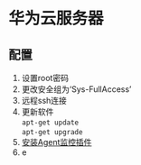 # 华为云服务器  
## 配置
1. 设置root密码
1. 更改安全组为‘Sys-FullAccess’  
1. 远程ssh连接  
1. 更新软件  
	`apt-get update`  
	`apt-get upgrade`  
1. [安装Agent监控插件](https://console.huaweicloud.com/ces/?region=cn-north-4#/hostsMonitor/agent?namespace=SYS.ECS)  
1. e